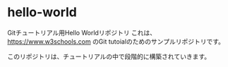 # hello-world
Gitチュートリアル用Hello Worldリポジトリ
これは、https://www.w3schools.com のGit tutoialのためのサンプルリポジトリです。

このリポジトリは、チュートリアルの中で段階的に構築されていきます。
